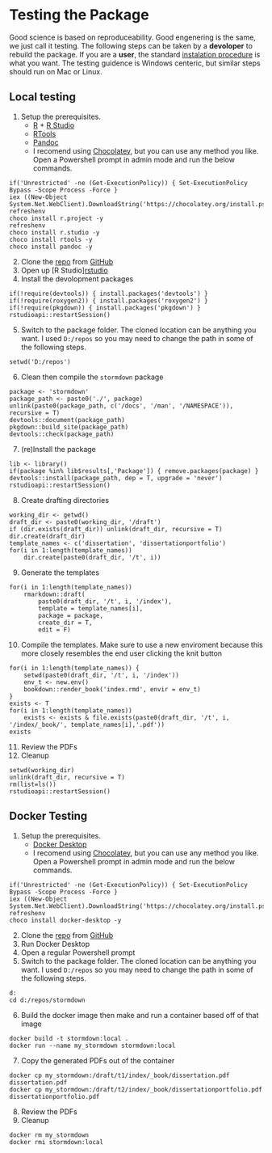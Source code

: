 # Testing the Package

Good science is based on reproduceability.
Good engenering is the same, we just call it testing.
The following steps can be taken by a **devoloper** to rebuild the package.
If you are a **user**, the standard [instalation procedure](./README.md) is what you want.
The testing guidence is Windows centeric, but similar steps should run on Mac or Linux.

## Local testing

01. Setup the prerequisites.
    * [R](https://cran.r-project.org/bin/windows/base/) + [R Studio](https://www.rstudio.com/products/rstudio/download/)
    * [RTools](https://cran.r-project.org/bin/windows/Rtools/)
    * [Pandoc](https://pandoc.org)
    * I recomend using [Chocolatey](https://chocolatey.org/install), but you can use any method you like.
      Open a Powershell prompt in admin mode and run the below commands.
```{ps1}
if('Unrestricted' -ne (Get-ExecutionPolicy)) { Set-ExecutionPolicy Bypass -Scope Process -Force }
iex ((New-Object System.Net.WebClient).DownloadString('https://chocolatey.org/install.ps1'))
refreshenv
choco install r.project -y
refreshenv
choco install r.studio -y
choco install rtools -y
choco install pandoc -y
```
02. Clone the [repo](https://github.com/markanewman/stormdown) from [GitHub](https://github.com) 
03. Open up [R Studio][rstudio](https://www.rstudio.com/)
04. Install the devolopment packages
```{r}
if(!require(devtools)) { install.packages('devtools') }
if(!require(roxygen2)) { install.packages('roxygen2') }
if(!require(pkgdown)) { install.packages('pkgdown') }
rstudioapi::restartSession()
```
05. Switch to the package folder.
    The cloned location can be anything you want.
	I used `D:/repos` so you may need to change the path in some of the following steps.
```{r}
setwd('D:/repos')
```
06. Clean then compile the `stormdown` package
```{r}
package <- 'stormdown'
package_path <- paste0('./', package)
unlink(paste0(package_path, c('/docs', '/man', '/NAMESPACE')), recursive = T)
devtools::document(package_path)
pkgdown::build_site(package_path)
devtools::check(package_path)
```
07. (re)Install the package
```{r}
lib <- library()
if(package %in% lib$results[,'Package']) { remove.packages(package) }
devtools::install(package_path, dep = T, upgrade = 'never')
rstudioapi::restartSession()
```
08. Create drafting directories
```{r}
working_dir <- getwd()
draft_dir <- paste0(working_dir, '/draft')
if (dir.exists(draft_dir)) unlink(draft_dir, recursive = T)
dir.create(draft_dir)
template_names <- c('dissertation', 'dissertationportfolio')
for(i in 1:length(template_names))
    dir.create(paste0(draft_dir, '/t', i))
```
09. Generate the templates
```{r}
for(i in 1:length(template_names))
    rmarkdown::draft(
        paste0(draft_dir, '/t', i, '/index'),
        template = template_names[i],
        package = package,
        create_dir = T,
        edit = F)
```
10. Compile the templates.
    Make sure to use a new enviroment because this more closely resembles the end user clicking the knit button
```{r}
for(i in 1:length(template_names)) {
    setwd(paste0(draft_dir, '/t', i, '/index'))
    env_t <- new.env()
    bookdown::render_book('index.rmd', envir = env_t)
}
exists <- T
for(i in 1:length(template_names))
    exists <- exists & file.exists(paste0(draft_dir, '/t', i, '/index/_book/', template_names[i],'.pdf'))
exists
```
11. Review the PDFs
12. Cleanup
```{r}
setwd(working_dir)
unlink(draft_dir, recursive = T)
rm(list=ls())
rstudioapi::restartSession()
```


## Docker Testing

01. Setup the prerequisites.
    * [Docker Desktop](https://www.docker.com/products/docker-desktop)
    * I recomend using [Chocolatey](https://chocolatey.org/install), but you can use any method you like.
      Open a Powershell prompt in admin mode and run the below commands.
```{ps1}
if('Unrestricted' -ne (Get-ExecutionPolicy)) { Set-ExecutionPolicy Bypass -Scope Process -Force }
iex ((New-Object System.Net.WebClient).DownloadString('https://chocolatey.org/install.ps1'))
refreshenv
choco install docker-desktop -y
```
02. Clone the [repo](https://github.com/markanewman/stormdown) from [GitHub](https://github.com)
03. Run Docker Desktop
04. Open a regular Powershell prompt
05. Switch to the package folder.
    The cloned location can be anything you want.
	I used `D:/repos` so you may need to change the path in some of the following steps.
```{ps1}
d:
cd d:/repos/stormdown
```
06. Build the docker image then make and run a container based off of that image
```{ps1}
docker build -t stormdown:local .
docker run --name my_stormdown stormdown:local
```
07. Copy the generated PDFs out of the container
```{ps1}
docker cp my_stormdown:/draft/t1/index/_book/dissertation.pdf dissertation.pdf
docker cp my_stormdown:/draft/t2/index/_book/dissertationportfolio.pdf dissertationportfolio.pdf
```
08. Review the PDFs
09. Cleanup
```{ps1}
docker rm my_stormdown
docker rmi stormdown:local
```

